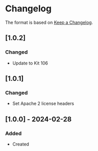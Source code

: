 ﻿# Changelog
The format is based on [Keep a Changelog](https://keepachangelog.com/en/1.0.0/).

## [1.0.2]
### Changed
- Update to Kit 106

## [1.0.1]
### Changed
- Set Apache 2 license headers

## [1.0.0] - 2024-02-28
### Added
- Created
